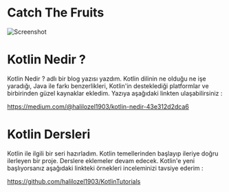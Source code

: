 # Catch The Fruits

![Screenshot](kotlin.jpeg)

# Kotlin Nedir ?

Kotlin Nedir ? adlı bir blog yazısı yazdım. Kotlin dilinin ne olduğu ne işe yaradığı, Java ile farkı benzerlikleri, Kotlin'in
desteklediği platformlar ve birbirinden güzel kaynaklar ekledim. Yazıya aşağıdaki linkten ulaşabilirsiniz :

https://medium.com/@halilozel1903/kotlin-nedir-43e312d2dca6

# Kotlin Dersleri 

Kotlin ile ilgili bir seri hazırladım. Kotlin temellerinden başlayıp ileriye doğru ilerleyen bir proje.
Derslere eklemeler devam edecek. Kotlin'e yeni başlıyorsanız aşağıdaki linkteki örnekleri inceleminizi tavsiye ederim : 

https://github.com/halilozel1903/KotlinTutorials

